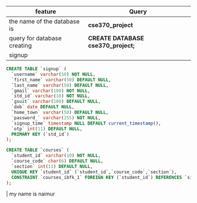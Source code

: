 
| feature | Query |
| -------| ------------|
| the name of the database is | **cse370_project** |
| query for database creating | **CREATE DATABASE cse370_project;** |
| signup | 
```sql
CREATE TABLE `signup` (
  `username` varchar(50) NOT NULL,
  `first_name` varchar(50) DEFAULT NULL,
  `last_name` varchar(50) DEFAULT NULL,
  `gmail` varchar(100) NOT NULL,
  `std_id` varchar(10) NOT NULL,
  `gsuit` varchar(100) DEFAULT NULL,
  `dob` date DEFAULT NULL,
  `home_town` varchar(50) DEFAULT NULL,
  `password_` varchar(255) NOT NULL,
  `signup_time` timestamp NULL DEFAULT current_timestamp(),
  `otp` int(11) DEFAULT NULL,
  PRIMARY KEY (`std_id`)
);

CREATE TABLE `courses` (
  `student_id` varchar(10) NOT NULL,
  `course_code` char(6) DEFAULT NULL,
  `section` int(11) DEFAULT NULL,
  UNIQUE KEY `student_id` (`student_id`,`course_code`,`section`),
  CONSTRAINT `courses_ibfk_1` FOREIGN KEY (`student_id`) REFERENCES `signup` (`std_id`)
);

``` 
|
my name is naimur
